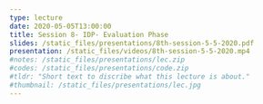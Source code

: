 ```yaml
---
type: lecture
date: 2020-05-05T13:00:00
title: Session 8- IDP- Evaluation Phase
slides: /static_files/presentations/8th-session-5-5-2020.pdf
presentation: /static_files/videos/8th-session-5-5-2020.mp4
#notes: /static_files/presentations/lec.zip
#codes: /static_files/presentations/code.zip
#tldr: "Short text to discribe what this lecture is about."
#thumbnail: /static_files/presentations/lec.jpg
---
```

